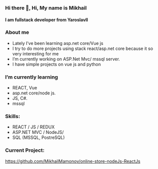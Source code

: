 ### Hi there 👋, Hi, My name is  Mikhail
#### I am fullstack developer from Yaroslavll 
###  About me
* Lately I’ve been learning asp.net core/Vue js 
*  I try to do more projects using stack react/asp.net core because it so very interesting for me
*  I’m currently working on  ASP.Net Mvc/ mssql server.
*  I have simple projects on vue js and python
###  I’m currently learning 
 - REACT, Vue
 -  asp.net core/node js.
 -  JS, C#.
 -  mssql

### Skills:

* REACT  / JS / REDUX
* ASP.NET MVC / NodeJS/
* SQL (MSSQL, PostreSQL) 

### Current Project:
https://github.com/MikhailMamonov/online-store-nodeJs-ReactJs
